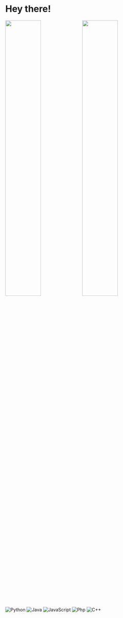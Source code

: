 # Hey there!

<img align="left" width="47%" src="https://github-readme-stats.vercel.app/api?username=Fezk3&show_icons=true&theme=great-gatsby"/>

<img align="left" width="47%" src="https://github-readme-stats.vercel.app/api/top-langs/?username=Fezk3&layout=compact)](https://github.com/anuraghazra/github-readme-stats"/>

![Python](https://img.shields.io/badge/python-3670A0?style=for-the-badge&logo=python&logoColor=ffdd54)
![Java](https://img.shields.io/badge/java-%23ED8B00.svg?style=for-the-badge&logo=java&logoColor=white)
![JavaScript](https://img.shields.io/badge/javascript-%23323330.svg?style=for-the-badge&logo=javascript&logoColor=%23F7DF1E)
![Php](https://img.shields.io/badge/c++-%2300599C.svg?style=for-the-badge&logo=c%2B%2B&logoColor=white)
![C++](https://img.shields.io/badge/c++-%2300599C.svg?style=for-the-badge&logo=c%2B%2B&logoColor=white)
